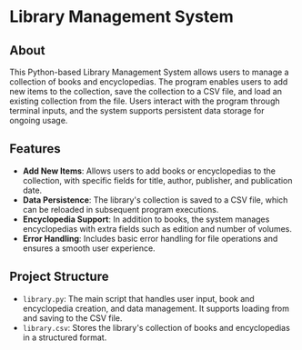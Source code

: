 # Library Management System

## About
This Python-based Library Management System allows users to manage a collection of books and encyclopedias. The program enables users to add new items to the collection, save the collection to a CSV file, and load an existing collection from the file. Users interact with the program through terminal inputs, and the system supports persistent data storage for ongoing usage.

## Features
- **Add New Items**: Allows users to add books or encyclopedias to the collection, with specific fields for title, author, publisher, and publication date.
- **Data Persistence**: The library's collection is saved to a CSV file, which can be reloaded in subsequent program executions.
- **Encyclopedia Support**: In addition to books, the system manages encyclopedias with extra fields such as edition and number of volumes.
- **Error Handling**: Includes basic error handling for file operations and ensures a smooth user experience.

## Project Structure
- `library.py`: The main script that handles user input, book and encyclopedia creation, and data management. It supports loading from and saving to the CSV file.
- `library.csv`: Stores the library's collection of books and encyclopedias in a structured format.
